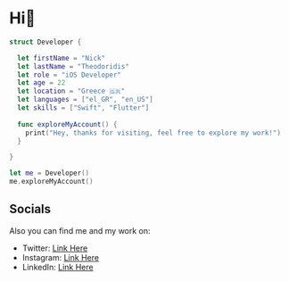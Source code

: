 # Hi👋


```swift
struct Developer {

  let firstName = "Nick"
  let lastName = "Theodoridis"
  let role = "iOS Developer"
  let age = 22
  let location = "Greece 🇬🇷"
  let languages = ["el_GR", "en_US"]
  let skills = ["Swift", "Flutter"]
  
  func exploreMyAccount() {
    print("Hey, thanks for visiting, feel free to explore my work!")
  }

}

let me = Developer()
me.exploreMyAccount()
```

## Socials

Also you can find me and my work on:

- Twitter: [Link Here](https://twitter.com/nickiOSDev)
- Instagram: [Link Here](https://www.instagram.com/nickmadethisone/)
- LinkedIn: [Link Here](https://www.linkedin.com/in/nick-theodoridis-75097a266/)
